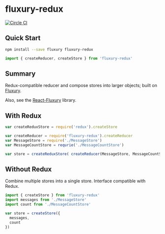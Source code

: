 # fluxury-redux

[![Circle CI](https://circleci.com/gh/FunctionFoundry/fluxury-redux/tree/master.svg?style=svg)](https://circleci.com/gh/FunctionFoundry/fluxury-redux/tree/master)

## Quick Start

```sh
npm install --save fluxury fluxury-redux
```

```js
import { createReducer, createStore } from 'fluxury-redux'
```

## Summary

Redux-compatible reducer and compose stores into larger objects; built on [Fluxury](https://github.com/FunctionFoundry/fluxury).

Also, see the [React-Fluxury](https://github.com/FunctionFoundry/react-fluxury) library.

## With Redux

```js
var createReduxStore = require('redux').createStore

var createReducer = require('fluxury-redux').createReducer
var MessageStore = require('./MessageStore')
var MessageCountStore = requrie('./MessageCountStore')

var store = createReduxStore( createReducer(MessageStore, MessageCountStore) )
```

## Without Redux

Combine multiple stores into a single store. Interface compatible with Redux.

```js
import { createStore } from 'fluxury-redux'
import messages from './MessageStore'
import count from './MessageCountStore'

var store = createStore({
  messages,
  count
})
```

